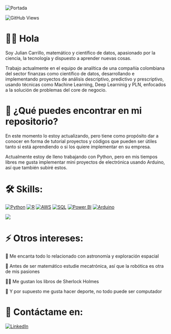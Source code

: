 ![Portada](https://github.com/jgcarrillo0/jgcarrillo0/blob/main/Portada.gif)

![GitHub Views](https://komarev.com/ghpvc/?username=jgcarrillo0&color=2685BF)

# 👨‍🚀 Hola

Soy Julian Carrillo, matemático y científico de datos, apasionado por la ciencia, la tecnología y dispuesto a aprender nuevas cosas.

Trabajo actualmente en el equipo de analítica de una compañía colombiana del sector finanzas como científico de datos, desarrollando e implementando proyectos de análisis descriptivo, predictivo y prescriptivo, usando técnicas como Machine Learning, Deep Learninig y PLN, enfocados a la solución de problemas del core de negocio.

# 💼 ¿Qué puedes encontrar en mi repositorio?

En este momento lo estoy actualizando, pero tiene como propósito dar a conocer en forma de tutorial proyectos y códigos que pueden ser útiles tanto si está aprendiendo o si los quiere implementar en su empresa.

Actualmente estoy de lleno trabajando con Python, pero en mis tiempos libres me gusta implementar mini proyectos de electrónica usando Arduino, así que también subiré estos.

# 🛠️ Skills:

[![Python](https://img.shields.io/badge/Python-47A141?style=for-the-badge&logo=Python&logoColor=white&labelColor=101010)](https://www.python.org/)
[![R](https://img.shields.io/badge/R_Studio-276DC3?style=for-the-badge&logo=R&logoColor=white&labelColor=101010)](https://www.r-project.org/)
[![AWS](https://img.shields.io/badge/AWS-232F3E?style=for-the-badge&logo=amazon-aws&logoColor=white&labelColor=101010)](https://aws.amazon.com/es/)
[![SQL](https://img.shields.io/badge/SQL-999999?style=for-the-badge&logo=Liquibase&logoColor=white&labelColor=101010)]()
[![Power BI](https://img.shields.io/badge/Power_BI-F2C811?style=for-the-badge&logo=Power-BI&logoColor=white&labelColor=101010)](https://powerbi.microsoft.com/es-es/desktop/)
[![Arduino](https://img.shields.io/badge/Arduino-00979D?style=for-the-badge&logo=Arduino&logoColor=white&labelColor=101010)](https://www.arduino.cc/)


<a href="https://github.com/jgcarrillo0/jgcarrillo0">
  <img align="center" src="https://github-readme-stats.vercel.app/api/top-langs/?username=jgcarrillo0&hide=java,html&title_color=ffffff&text_color=c9cacc&icon_color=2bbc8a&bg_color=1d1f21"/>
</a>

# ⚡ Otros intereses:

🚀 Me encanta todo lo relacionado con astronomía y exploración espacial

🦾 Antes de ser matemático estudie mecatrónica, así que la robótica es otra de mis pasiones

🕵️‍♂️ Me gustan los libros de Sherlock Holmes

💪 Y por supuesto me gusta hacer deporte, no todo puede ser computador


# 💬 Contáctame en:

[![LinkedIn](https://img.shields.io/badge/LinkedIn-Julian_Carrillo-101010?style=for-the-badge&logo=linkedin&logoColor=white&labelColor=0A66C2)](https://www.linkedin.com/in/jgcarrillo0)

